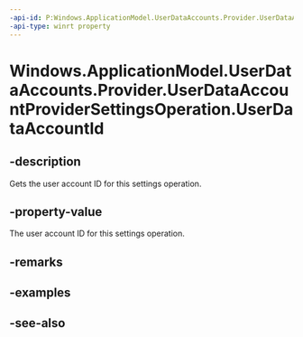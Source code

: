----api-id: P:Windows.ApplicationModel.UserDataAccounts.Provider.UserDataAccountProviderSettingsOperation.UserDataAccountId
-api-type: winrt property
---<!-- Property syntaxpublic string UserDataAccountId { get; }--># Windows.ApplicationModel.UserDataAccounts.Provider.UserDataAccountProviderSettingsOperation.UserDataAccountId## -descriptionGets the user account ID for this settings operation.## -property-valueThe user account ID for this settings operation.## -remarks## -examples## -see-also